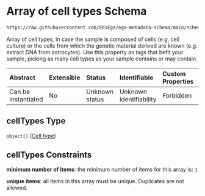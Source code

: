 # Array of cell types Schema

```txt
https://raw.githubusercontent.com/EbiEga/ega-metadata-schema/main/schemas/EGA.sample.json#/properties/cellTypes
```

Array of cell types, in case the sample is composed of cells (e.g. cell culture) or the cells from which the genetic material derived are known (e.g. extract DNA from astrocytes). Use this property as tags that befit your sample, picking as many cell types as your sample contains or may contain.

| Abstract            | Extensible | Status         | Identifiable            | Custom Properties | Additional Properties | Access Restrictions | Defined In                                                                   |
| :------------------ | :--------- | :------------- | :---------------------- | :---------------- | :-------------------- | :------------------ | :--------------------------------------------------------------------------- |
| Can be instantiated | No         | Unknown status | Unknown identifiability | Forbidden         | Forbidden             | none                | [EGA.sample.json\*](../../../schemas/EGA.sample.json "open original schema") |

## cellTypes Type

`object[]` ([Cell type](ega-18-properties-array-of-cell-types-cell-type.md))

## cellTypes Constraints

**minimum number of items**: the minimum number of items for this array is: `1`

**unique items**: all items in this array must be unique. Duplicates are not allowed.
